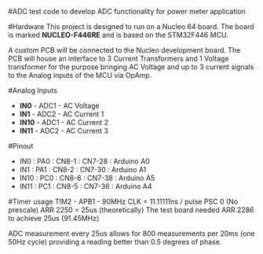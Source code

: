 #ADC test code
to develop ADC functionality for power meter application

#Hardware
This project is designed to run on a Nucleo 64 board. The board is marked **NUCLEO-F446RE** and is based on the STM32F446 MCU.

A custom PCB will be connected to the Nucleo development board. The PCB will house an interface to 3 Current Transformers and 1 Voltage transformer for the purpose bringing AC Voltage and up to 3 current signals to the Analog inputs of the MCU via OpAmp.

#Analog Inputs
- **IN0** - ADC1 - AC Voltage
- **IN1** - ADC2 - AC Current 1
- **IN10** - ADC1 - AC Current 2
- **IN11** - ADC2 - AC Current 3

#Pinout
- IN0 : PA0 : CN8-1 : CN7-28 : Arduino A0 
- IN1 : PA1 : CN8-2 : CN7-30 : Arduino A1 
- IN10 : PC0 : CN8-6 : CN7-38 : Arduino A5
- IN11 : PC1 : CN8-5 : CN7-36 : Arduino A4

#Timer usage
TIM2 - APB1 - 90MHz CLK = 11.11111ns / pulse
PSC 0 (No prescale)
ARR 2250 = 25us (theoretically)
The test board needed ARR 2286 to achieve 25us (91.45MHz)

ADC measurement every 25us allows for 800 measurements per 20ms (one 50Hz cycle) providing a reading better than 0.5 degrees of phase. 




